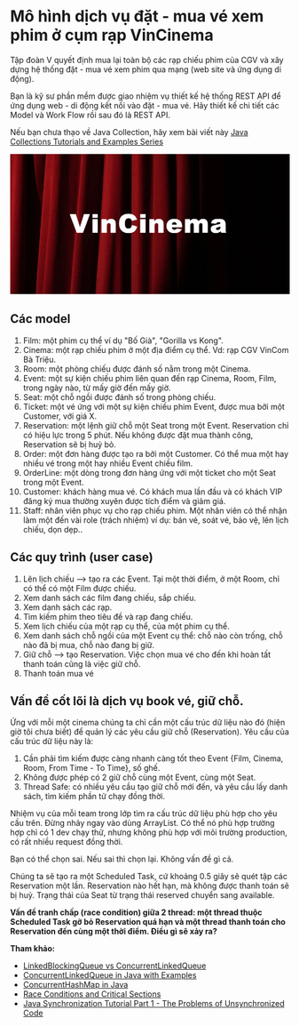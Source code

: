 # Mô hình dịch vụ đặt - mua vé xem phim ở cụm rạp VinCinema

Tập đoàn V quyết định mua lại toàn bộ các rạp chiếu phim của CGV và xây dựng hệ thống đặt - mua vé xem phim qua mạng (web site và ứng dụng di động).

Bạn là kỹ sư phần mềm được giao nhiệm vụ thiết kế hệ thống REST API để ứng dụng web - di động kết nối vào đặt - mua vé. Hãy thiết kế chi tiết các Model và Work Flow rồi sau đó là REST API.

Nếu bạn chưa thạo về Java Collection, hãy xem bài viết này [Java Collections Tutorials and Examples Series](https://hellokoding.com/java-collections-framework/)

![](images/vincinema.webp)

## Các model
1. Film: một phim cụ thể ví dụ "Bố Già", "Gorilla vs Kong".
2. Cinema: một rạp chiếu phim ở một địa điểm cụ thể. Vd: rạp CGV VinCom Bà Triệu.
3. Room: một phòng chiếu được đánh số nằm trong một Cinema.
4. Event: một sự kiện chiếu phim liên quan đến rạp Cinema, Room, Film, trong ngày nào, từ mấy giờ đến mấy giờ.
5. Seat: một chỗ ngồi được đánh số trong phòng chiếu.
6. Ticket: một vé ứng với một sự kiện chiếu phim Event, được mua bởi một Customer, với giá X.
7. Reservation: một lệnh giữ chỗ một Seat trong một Event. Reservation chỉ có hiệu lực trong 5 phút. Nếu không được đặt mua thành công, Reservation sẽ bị huỷ bỏ.
8. Order: một đơn hàng được tạo ra bởi một Customer. Có thể mua một hay nhiều vé trong một hay nhiều Event chiếu film.
9. OrderLine: một dòng trong đơn hàng ứng với một ticket cho một Seat trong một Event.
10. Customer: khách hàng mua vé. Có khách mua lần đầu và có khách VIP đăng ký mua thường xuyên được tích điểm và giảm giá.
11. Staff: nhân viên phục vụ cho rạp chiếu phim. Một nhân viên có thể nhận làm một đến vài role (trách nhiệm) ví dụ: bán vé, soát vé, bảo vệ, lên lịch chiếu, dọn dẹp..

## Các quy trình (user case)
1. Lên lịch chiếu --> tạo ra các Event. Tại một thời điểm, ở một Room, chỉ có thể có một Film được chiếu.
2. Xem danh sách các film đang chiếu, sắp chiếu.
3. Xem danh sách các rạp.
4. Tìm kiếm phim theo tiêu đề và rạp đang chiếu.
5. Xem lịch chiếu của một rạp cụ thể, của một phim cụ thể.
6. Xem danh sách chỗ ngồi của một Event cụ thể: chỗ nào còn trống, chỗ nào đã bị mua, chỗ nào đang bị giữ.
7. Giữ chỗ --> tạo Reservation. Việc chọn mua vé cho đến khi hoàn tất thanh toán cũng là việc giữ chỗ.
8. Thanh toán mua vé

## Vấn đề cốt lõi là dịch vụ book vé, giữ chỗ.

Ứng với mỗi một cinema chúng ta chỉ cần một cấu trúc dữ liệu nào đó (hiện giờ tôi chưa biết) để quản lý các yêu cầu giữ chỗ (Reservation). Yêu cầu của cấu trúc dữ liệu này là:

1. Cần phải tìm kiếm được càng nhanh càng tốt theo Event {Film, Cinema, Room, From Time - To Time}, số ghế.
2. Không được phép có 2 giữ chỗ cùng một Event, cùng một Seat.
3. Thread Safe: có nhiều yêu cầu tạo giữ chỗ mới đến, và yêu cầu lấy danh sách, tìm kiếm phần tử chạy đồng thời.


Nhiệm vụ của mỗi team trong lớp tìm ra cấu trúc dữ liệu phù hợp cho yêu cầu trên. Đừng nhảy ngay vào dùng ArrayList. Có thể nó phù hợp trường hợp chỉ có 1 dev chạy thử, nhưng không phù hợp với môi trường production, có rất nhiều request đồng thời.

Bạn có thể chọn sai. Nếu sai thì chọn lại. Không vấn đề gì cả.

Chúng ta sẽ tạo ra một Scheduled Task, cứ khoảng 0.5 giây sẽ quét tập các Reservation một lần. Reservation nào hết hạn, mà không được thanh toán sẽ bị huỷ. Trạng thái của Seat từ trạng thái reserved chuyển sang available.

**Vấn đề tranh chấp (race condition) giữa 2 thread: một thread thuộc Scheduled Task gỡ bỏ Reservation quá hạn và một thread thanh toán cho Reservation đến cùng một thời điểm. Điều gì sẽ xảy ra?**

**Tham khảo:**

- [LinkedBlockingQueue vs ConcurrentLinkedQueue](https://www.baeldung.com/java-queue-linkedblocking-concurrentlinked)
- [ConcurrentLinkedQueue in Java with Examples](https://www.geeksforgeeks.org/concurrentlinkedqueue-in-java-with-examples/)
- [ConcurrentHashMap in Java](https://www.geeksforgeeks.org/concurrenthashmap-in-java/)
- [Race Conditions and Critical Sections](http://tutorials.jenkov.com/java-concurrency/race-conditions-and-critical-sections.html)
- [Java Synchronization Tutorial Part 1 - The Problems of Unsynchronized Code](https://www.codejava.net/java-core/concurrency/java-synchronization-tutorial-part-1-the-problems-of-unsynchronized-code)